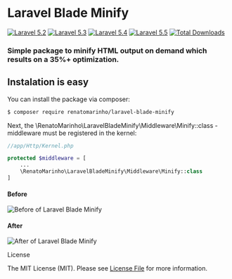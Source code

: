 # Laravel Blade Minify

[![Laravel 5.2](https://img.shields.io/badge/Laravel-5.2-brightgreen.svg?style=flat-square)](http://laravel.com)
[![Laravel 5.3](https://img.shields.io/badge/Laravel-5.3-brightgreen.svg?style=flat-square)](http://laravel.com)
[![Laravel 5.4](https://img.shields.io/badge/Laravel-5.4-brightgreen.svg?style=flat-square)](http://laravel.com)
[![Laravel 5.5](https://img.shields.io/badge/Laravel-5.5-brightgreen.svg?style=flat-square)](http://laravel.com)
[![Total Downloads](https://poser.pugx.org/renatomarinho/laravel-blade-minify/downloads)](https://packagist.org/packages/renatomarinho/laravel-blade-minify)

### Simple package to minify HTML output on demand which results on a 35%+ optimization.

## Instalation is easy

You can install the package via composer:

```bash
$ composer require renatomarinho/laravel-blade-minify
```

Next, the \RenatoMarinho\LaravelBladeMinify\Middleware\Minify::class - middleware must be registered in the kernel:

```php
//app/Http/Kernel.php

protected $middleware = [
    ...
    \RenatoMarinho\LaravelBladeMinify\Middleware\Minify::class
]
```


#### Before

![Before of Laravel Blade Minify](https://i.imgur.com/cN3MWYh.png)

#### After

![After of Laravel Blade Minify](https://i.imgur.com/IKWKLkL.png)


License

The MIT License (MIT). Please see [License File](LICENSE.md) for more information.

